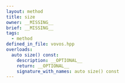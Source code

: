```yaml
---
layout: method
title: size
owner: __MISSING__
brief: __MISSING__
tags:
  - method
defined_in_file: vovos.hpp
overloads:
  auto size() const:
    description: __OPTIONAL__
    return: __OPTIONAL__
    signature_with_names: auto size() const
---
```

